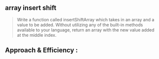 ## array insert shift

> Write a function called insertShiftArray which takes in an array and a value to be added. Without utilizing any of the built-in methods available to your language, return an array with the new value added at the middle index.



## Approach & Efficiency :

